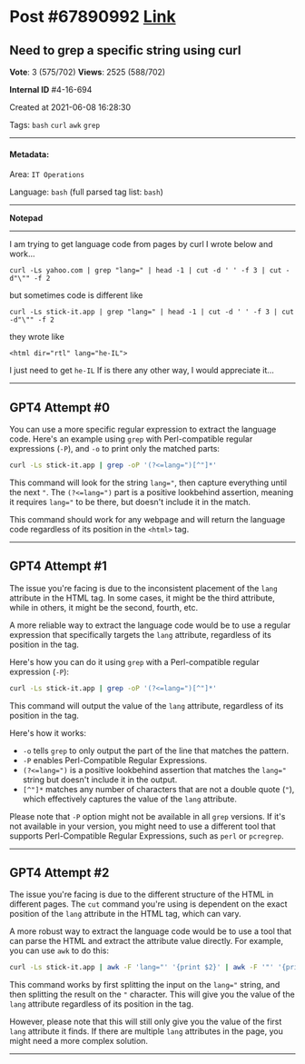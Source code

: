 
# Post \#67890992 [Link](https://stackoverflow.com/questions/67890992/)

## Need to grep a specific string using curl

**Vote**: 3 (575/702) **Views**: 2525 (588/702) 

**Internal ID** \#4-16-694

Created at 2021-06-08 16:28:30

Tags: `bash` `curl` `awk` `grep`

----------

#### Metadata:

Area: `IT Operations`

Language: `bash` (full parsed tag list: `bash`)

----------

**Notepad**


----------

I am trying to get language code from pages by curl
I wrote below and work...
```
curl -Ls yahoo.com | grep "lang=" | head -1 | cut -d ' ' -f 3 | cut -d"\"" -f 2
```

but sometimes code is different like
```
curl -Ls stick-it.app | grep "lang=" | head -1 | cut -d ' ' -f 3 | cut -d"\"" -f 2
```

they wrote like
```
<html dir="rtl" lang="he-IL">
```

I just need to get `he-IL`
If is there any other way, I would appreciate it...


----------
        
## GPT4 Attempt \#0

You can use a more specific regular expression to extract the language code. Here's an example using `grep` with Perl-compatible regular expressions (`-P`), and `-o` to print only the matched parts:

```bash
curl -Ls stick-it.app | grep -oP '(?<=lang=")[^"]*'
```

This command will look for the string `lang="`, then capture everything until the next `"`. The `(?<=lang=")` part is a positive lookbehind assertion, meaning it requires `lang="` to be there, but doesn't include it in the match.

This command should work for any webpage and will return the language code regardless of its position in the `<html>` tag.

--------

## GPT4 Attempt \#1

The issue you're facing is due to the inconsistent placement of the `lang` attribute in the HTML tag. In some cases, it might be the third attribute, while in others, it might be the second, fourth, etc. 

A more reliable way to extract the language code would be to use a regular expression that specifically targets the `lang` attribute, regardless of its position in the tag. 

Here's how you can do it using `grep` with a Perl-compatible regular expression (`-P`):

```bash
curl -Ls stick-it.app | grep -oP '(?<=lang=")[^"]*'
```

This command will output the value of the `lang` attribute, regardless of its position in the tag. 

Here's how it works:

- `-o` tells `grep` to only output the part of the line that matches the pattern.
- `-P` enables Perl-Compatible Regular Expressions.
- `(?<=lang=")` is a positive lookbehind assertion that matches the `lang="` string but doesn't include it in the output.
- `[^"]*` matches any number of characters that are not a double quote (`"`), which effectively captures the value of the `lang` attribute.

Please note that `-P` option might not be available in all `grep` versions. If it's not available in your version, you might need to use a different tool that supports Perl-Compatible Regular Expressions, such as `perl` or `pcregrep`.

--------

## GPT4 Attempt \#2

The issue you're facing is due to the different structure of the HTML in different pages. The `cut` command you're using is dependent on the exact position of the `lang` attribute in the HTML tag, which can vary.

A more robust way to extract the language code would be to use a tool that can parse the HTML and extract the attribute value directly. For example, you can use `awk` to do this:

```bash
curl -Ls stick-it.app | awk -F 'lang="' '{print $2}' | awk -F '"' '{print $1}'
```

This command works by first splitting the input on the `lang="` string, and then splitting the result on the `"` character. This will give you the value of the `lang` attribute regardless of its position in the tag.

However, please note that this will still only give you the value of the first `lang` attribute it finds. If there are multiple `lang` attributes in the page, you might need a more complex solution.

--------
